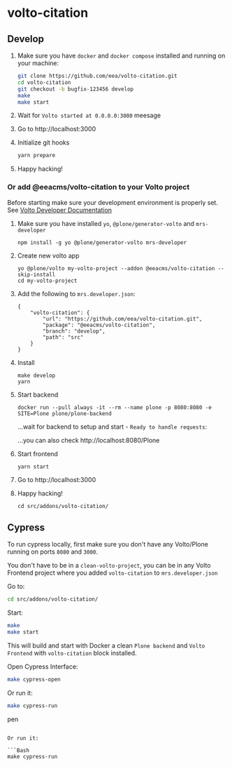 # volto-citation

## Develop

1. Make sure you have `docker` and `docker compose` installed and running on your machine:

    ```Bash
    git clone https://github.com/eea/volto-citation.git
    cd volto-citation
    git checkout -b bugfix-123456 develop
    make
    make start
    ```

1. Wait for `Volto started at 0.0.0.0:3000` meesage

1. Go to http://localhost:3000

1. Initialize git hooks

    ```Bash
    yarn prepare
    ```

1. Happy hacking!

### Or add @eeacms/volto-citation to your Volto project

Before starting make sure your development environment is properly set. See [Volto Developer Documentation](https://docs.voltocms.com/getting-started/install/)

1.  Make sure you have installed `yo`, `@plone/generator-volto` and `mrs-developer`

        npm install -g yo @plone/generator-volto mrs-developer

1.  Create new volto app

        yo @plone/volto my-volto-project --addon @eeacms/volto-citation --skip-install
        cd my-volto-project

1.  Add the following to `mrs.developer.json`:

        {
            "volto-citation": {
                "url": "https://github.com/eea/volto-citation.git",
                "package": "@eeacms/volto-citation",
                "branch": "develop",
                "path": "src"
            }
        }

1.  Install

        make develop
        yarn

1.  Start backend

        docker run --pull always -it --rm --name plone -p 8080:8080 -e SITE=Plone plone/plone-backend

    ...wait for backend to setup and start - `Ready to handle requests`:

    ...you can also check http://localhost:8080/Plone

1.  Start frontend

        yarn start

1.  Go to http://localhost:3000

1.  Happy hacking!

        cd src/addons/volto-citation/

## Cypress

To run cypress locally, first make sure you don't have any Volto/Plone running on ports `8080` and `3000`.

You don't have to be in a `clean-volto-project`, you can be in any Volto Frontend
project where you added `volto-citation` to `mrs.developer.json`

Go to:

  ```BASH
  cd src/addons/volto-citation/
  ```

Start:

  ```Bash
  make
  make start
  ```

This will build and start with Docker a clean `Plone backend` and `Volto Frontend` with `volto-citation` block installed.

Open Cypress Interface:

  ```Bash
  make cypress-open
  ```

Or run it:

  ```Bash
  make cypress-run
  ```
pen
  ```

Or run it:

  ```Bash
  make cypress-run
  ```
